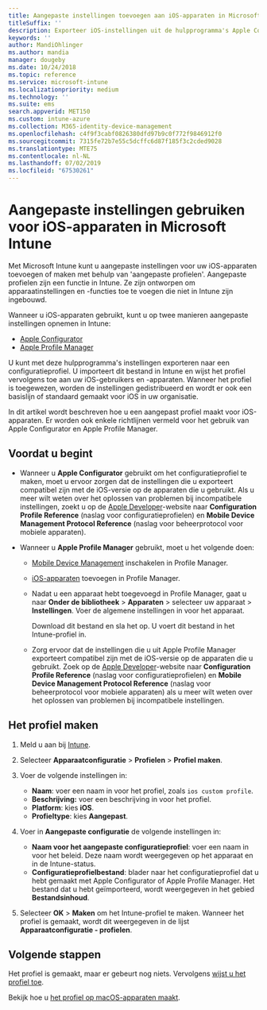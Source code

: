 ```yaml
---
title: Aangepaste instellingen toevoegen aan iOS-apparaten in Microsoft Intune - Azure | Microsoft Docs
titleSuffix: ''
description: Exporteer iOS-instellingen uit de hulpprogramma's Apple Configurator of Apple Profile Manager en importeer deze instellingen vervolgens in Microsoft Intune. Met deze instellingen kunnen aangepaste instellingen en functies op iOS-apparaten worden gemaakt, gebruikt en beheerd. Dit aangepaste profiel kan vervolgens worden toegewezen aan of worden gedistribueerd naar iOS-apparaten in uw organisatie om een basislijn of standaard te maken.
keywords: ''
author: MandiOhlinger
ms.author: mandia
manager: dougeby
ms.date: 10/24/2018
ms.topic: reference
ms.service: microsoft-intune
ms.localizationpriority: medium
ms.technology: ''
ms.suite: ems
search.appverid: MET150
ms.custom: intune-azure
ms.collection: M365-identity-device-management
ms.openlocfilehash: c4f9f3cabf0826380dfd97b9c0f772f9846912f0
ms.sourcegitcommit: 7315fe72b7e55c5dcffc6d87f185f3c2cded9028
ms.translationtype: MTE75
ms.contentlocale: nl-NL
ms.lasthandoff: 07/02/2019
ms.locfileid: "67530261"
---
```

# <a name="use-custom-settings-for-ios-devices-in-microsoft-intune"></a>Aangepaste instellingen gebruiken voor iOS-apparaten in Microsoft Intune

Met Microsoft Intune kunt u aangepaste instellingen voor uw iOS-apparaten toevoegen of maken met behulp van 'aangepaste profielen'. Aangepaste profielen zijn een functie in Intune. Ze zijn ontworpen om apparaatinstellingen en -functies toe te voegen die niet in Intune zijn ingebouwd.

Wanneer u iOS-apparaten gebruikt, kunt u op twee manieren aangepaste instellingen opnemen in Intune:

- [Apple Configurator](https://itunes.apple.com/app/apple-configurator-2/id1037126344?mt=12)
- [Apple Profile Manager](https://support.apple.com/profile-manager)

U kunt met deze hulpprogramma's instellingen exporteren naar een configuratieprofiel. U importeert dit bestand in Intune en wijst het profiel vervolgens toe aan uw iOS-gebruikers en -apparaten. Wanneer het profiel is toegewezen, worden de instellingen gedistribueerd en wordt er ook een basislijn of standaard gemaakt voor iOS in uw organisatie.

In dit artikel wordt beschreven hoe u een aangepast profiel maakt voor iOS-apparaten. Er worden ook enkele richtlijnen vermeld voor het gebruik van Apple Configurator en Apple Profile Manager.

## <a name="before-you-begin"></a>Voordat u begint

- Wanneer u **Apple Configurator** gebruikt om het configuratieprofiel te maken, moet u ervoor zorgen dat de instellingen die u exporteert compatibel zijn met de iOS-versie op de apparaten die u gebruikt. Als u meer wilt weten over het oplossen van problemen bij incompatibele instellingen, zoekt u op de [Apple Developer](https://developer.apple.com/)-website naar **Configuration Profile Reference** (naslag voor configuratieprofielen) en **Mobile Device Management Protocol Reference** (naslag voor beheerprotocol voor mobiele apparaten).

- Wanneer u **Apple Profile Manager** gebruikt, moet u het volgende doen:

  - [Mobile Device Management](https://help.apple.com/serverapp/mac/5.7/#/apd05B9B761-D390-4A75-9251-E9AD29A61D0C) inschakelen in Profile Manager.
  - [iOS-apparaten](https://help.apple.com/profilemanager/mac/5.7/#/pm9onzap1984) toevoegen in Profile Manager.
  - Nadat u een apparaat hebt toegevoegd in Profile Manager, gaat u naar **Onder de bibliotheek** > **Apparaten** > selecteer uw apparaat > **Instellingen**. Voer de algemene instellingen in voor het apparaat.

    Download dit bestand en sla het op. U voert dit bestand in het Intune-profiel in.

  - Zorg ervoor dat de instellingen die u uit Apple Profile Manager exporteert compatibel zijn met de iOS-versie op de apparaten die u gebruikt. Zoek op de [Apple Developer](https://developer.apple.com/)-website naar **Configuration Profile Reference** (naslag voor configuratieprofielen) en **Mobile Device Management Protocol Reference** (naslag voor beheerprotocol voor mobiele apparaten) als u meer wilt weten over het oplossen van problemen bij incompatibele instellingen.

## <a name="create-the-profile"></a>Het profiel maken

1. Meld u aan bij [Intune](https://go.microsoft.com/fwlink/?linkid=2090973).
2. Selecteer **Apparaatconfiguratie** > **Profielen** > **Profiel maken**.
3. Voer de volgende instellingen in:

    - **Naam**: voer een naam in voor het profiel, zoals `ios custom profile`.
    - **Beschrijving:** voer een beschrijving in voor het profiel.
    - **Platform**: kies **iOS**.
    - **Profieltype**: kies **Aangepast**.

4. Voer in **Aangepaste configuratie** de volgende instellingen in:

    - **Naam voor het aangepaste configuratieprofiel**: voer een naam in voor het beleid. Deze naam wordt weergegeven op het apparaat en in de Intune-status.
    - **Configuratieprofielbestand**: blader naar het configuratieprofiel dat u hebt gemaakt met Apple Configurator of Apple Profile Manager. Het bestand dat u hebt geïmporteerd, wordt weergegeven in het gebied **Bestandsinhoud**.

5. Selecteer **OK** > **Maken** om het Intune-profiel te maken. Wanneer het profiel is gemaakt, wordt dit weergegeven in de lijst **Apparaatconfiguratie - profielen**.

## <a name="next-steps"></a>Volgende stappen

Het profiel is gemaakt, maar er gebeurt nog niets. Vervolgens [wijst u het profiel toe](device-profile-assign.md).

Bekijk hoe u [het profiel op macOS-apparaten maakt](custom-settings-macos.md). 
